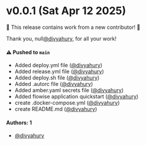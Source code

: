 # v0.0.1 (Sat Apr 12 2025)

:tada: This release contains work from a new contributor! :tada:

Thank you, null[@divyahury](https://github.com/divyahury), for all your work!

#### ⚠️ Pushed to `main`

- Added deploy.yml file ([@divyahury](https://github.com/divyahury))
- Added release.yml file ([@divyahury](https://github.com/divyahury))
- Added deploy.sh file ([@divyahury](https://github.com/divyahury))
- Added .autorc file ([@divyahury](https://github.com/divyahury))
- Added amber.yaml secrets file ([@divyahury](https://github.com/divyahury))
- Added flowise application quickstart ([@divyahury](https://github.com/divyahury))
- create .docker-compose.yml ([@divyahury](https://github.com/divyahury))
- create README.md ([@divyahury](https://github.com/divyahury))

#### Authors: 1

- [@divyahury](https://github.com/divyahury)
